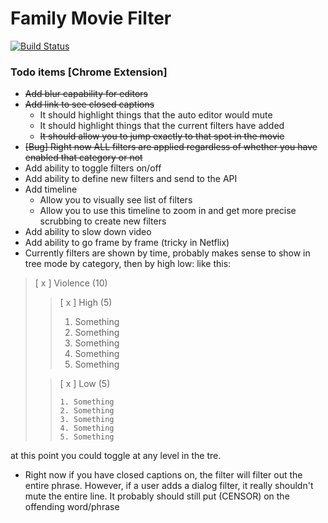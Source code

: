 # Family Movie Filter

[![Build Status](https://travis-ci.org/cpdog/familymoviefilter.svg?branch=master)](https://travis-ci.org/cpdog/familymoviefilter)

### Todo items [Chrome Extension]

- ~~Add blur capability for editors~~
- ~~Add link to see closed captions~~
  - It should highlight things that the auto editor would mute
  - It should highlight things that the current filters have added
  - ~~It should allow you to jump exactly to that spot in the movie~~
- ~~[Bug] Right now ALL filters are applied regardless of whether you have enabled that category or not~~
- Add ability to toggle filters on/off
- Add ability to define new filters and send to the API
- Add timeline
  - Allow you to visually see list of filters
  - Allow you to use this timeline to zoom in and get more precise scrubbing to create new filters
 - Add ability to slow down video
 - Add ability to go frame by frame (tricky in Netflix)
 - Currently filters are shown by time, probably makes sense to show in tree mode by category, then by high low: like this:
 
 <blockquote>
 [ x ] Violence (10)
 <blockquote>
  [ x ] High (5)
   
   1. Something
   2. Something
   3. Something
   4. Something
   5. Something
 </blockquote>
 <blockquote>
  [ x ] Low (5)
    
    1. Something
    2. Something
    3. Something
    4. Something
    5. Something
  </blockquote>
 </blockquote>
  at this point you could toggle at any level in the tre. 
 
 - Right now if you have closed captions on, the filter will filter out the entire phrase. 
 However, if a user adds a dialog filter, it really shouldn't mute the entire line. It probably
   should still put (CENSOR) on the offending word/phrase
